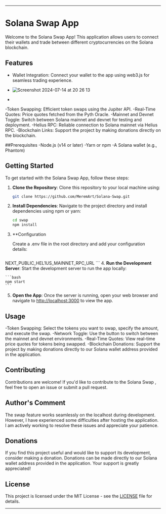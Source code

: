 

---

# Solana Swap App

Welcome to the Solana Swap App! This application allows users to connect their wallets and trade between different cryptocurrencies on the Solana blockchain.

## Features

- Wallet Integration: Connect your wallet to the app using web3.js for seamless trading experience.
- ![Screenshot 2024-07-14 at 20 26 13](https://github.com/user-attachments/assets/f6f10431-26a2-43f2-82d7-edf51558147c)

-

-Token Swapping: Efficient token swaps using the Jupiter API.
-Real-Time Quotes: Price quotes fetched from the Pyth Oracle.
-Mainnet and Devnet Toggle: Switch between Solana mainnet and devnet for testing and deployment.
-Helius RPC: Reliable connection to Solana mainnet via Helius RPC.
-Blockchain Links: Support the project by making donations directly on the blockchain.

##Prerequisites
-Node.js (v14 or later)
-Yarn or npm
-A Solana wallet (e.g., Phantom)

## Getting Started

To get started with the Solana Swap App, follow these steps:

1. **Clone the Repository**: Clone this repository to your local machine using:

    ```bash
    git clone https://github.com/MeremArt/Solana-Swap.git
    ```

2. **Install Dependencies**: Navigate to the project directory and install dependencies using npm or yarn:

    ```bash
    cd swap
    npm install
    ```

  3. **Configuration
     
     Create a .env file in the root directory and add your configuration details:
        ```bash
NEXT_PUBLIC_HEL1US_MAINNET_RPC_URL
    ```
4. **Run the Development Server**: Start the development server to run the app locally:

    ```bash
    npm start
    ```

5. **Open the App**: Once the server is running, open your web browser and navigate to [http://localhost:3000](http://localhost:3000) to view the app.

## Usage

-Token Swapping: Select the tokens you want to swap, specify the amount, and execute the swap.
-Network Toggle: Use the button to switch between the mainnet and devnet environments.
-Real-Time Quotes: View real-time price quotes for tokens being swapped.
-Blockchain Donations: Support the project by making donations directly to our Solana wallet address provided in the application.

## Contributing

Contributions are welcome! If you'd like to contribute to the Solana Swap , feel free to open an issue or submit a pull request.

## Author's Comment

The swap feature works seamlessly on the localhost during development. However, I have experienced some difficulties after hosting the application. I am actively working to resolve these issues and appreciate your patience.

## Donations
If you find this project useful and would like to support its development, consider making a donation. Donations can be made directly to our Solana wallet address provided in the application. Your support is greatly appreciated!

## License

This project is licensed under the MIT License - see the [LICENSE](LICENSE) file for details.

---

